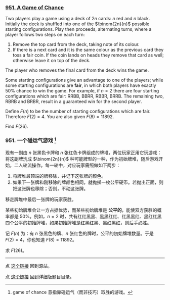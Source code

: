 ### [951. A Game of Chance](https://projecteuler.net/problem=951)

Two players play a game using a deck of $2n$ cards: $n$ red and $n$ black. Initially the deck is shuffled into one of the $\binom{2n}{n}$ possible starting configurations. Play then proceeds, alternating turns, where a player follows two steps on each turn:

1. Remove the top card from the deck, taking note of its colour.
2. If there is a next card and it is the same colour as the previous card they toss a fair coin. If the coin lands on heads they remove that card as well; otherwise leave it on top of the deck.

The player who removes the final card from the deck wins the game.

Some starting configurations give an advantage to one of the players; while some starting configurations are **fair**, in which both players have exactly $50\%$ chance to win the game. For example, if $n=2$ there are four starting configurations which are fair: RRBB, BBRR, RBBR, BRRB. The remaining two, RBRB and BRBR, result in a guaranteed win for the second player.

Define $F(n)$ to be the number of starting configurations which are fair. Therefore $F(2)=4$. You are also given $F(8)=11892$.

Find $F(26)$.


### 951. 一个碰运气游戏 [^1]

[^1]: game of chance 意指靠碰运气（而非技巧）取胜的游戏。

现有一副由 $n$ 张黑色卡牌和 $n$ 张红色卡牌组成的牌堆，两位玩家正用它玩游戏：将这副牌洗成 $\binom{2n}{n}$ 种可能牌型的一种，作为初始牌堆，随后游戏开始，二人轮流操作。每一轮中，对应玩家需照做如下两步：

1. 将牌堆最顶端的牌移除，并记下这张牌的颜色。
2. 如果下一张牌和刚移除的牌颜色相同，就抛掷一枚公平硬币。若抛出正面，则把这张牌也移除；否则，不动这张牌。

移走牌堆中最后一张牌的玩家获胜。

某些初始牌堆会让一方占据优势，而某些初始牌堆是 **公平的**，能使双方获胜的概率都是 $50\%$。例如，$n = 2$ 时，共有红红黑黑、黑黑红红、红黑黑红、黑红红黑四个公平的初始牌堆，如果初始牌堆是红黑红黑、黑红黑红，则后手必胜。

记 $F(n)$ 为：有 $n$ 张黑色的牌、$n$ 张红色的牌时，公平的初始牌堆数量。于是 $F(2) = 4$，你也知道 $F(8) = 11892$。

求 $F(26)$。

---

点 [这个链接](https://fsy-juruo.github.io/pe-chinese-translation/) 回到源站。

点 [这个链接](https://fsy-juruo.github.io/pe-chinese-translation/detailed_content_archives.html) 回到详细版题目目录。

